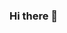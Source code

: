 ### Hi there 👋

<!--
**SunshineLAData/SunshineLAData** is a ✨ _special_ ✨ repository because its `README.md` (this file) appears on your GitHub profile.

Here are some ideas to get you started:

- 🔭 I’m currently working on completing a Kaggle project about predicting house prices
- 🌱 I’m currently learning to build sophistcated models
- ⚡ Fun fact: I have negative sense of directions
-->
